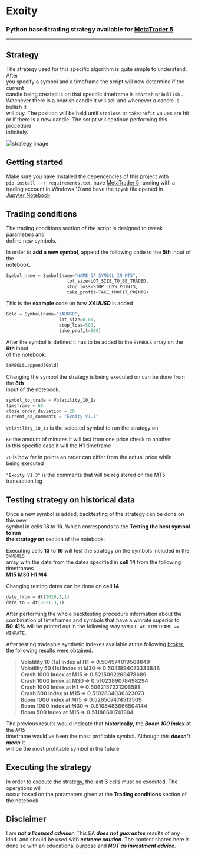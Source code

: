 # Exoity

### Python based trading strategy available for [MetaTrader 5](https://www.metatrader5.com/en)

---

## Strategy
The strategy used for this specific algorithm is quite simple to understand. After  
you specify a symbol and a timeframe  the script will now determine if the current  
candle being created is on that specific timeframe is ```bearish``` or ```bullish``` .  
Whenever there is a bearish candle it will sell and whenever a candle is bullish it  
will buy. The position will be held until ```stoploss```  or ```takeprofit``` values are hit  
or if there is a new candle. The script will continue performing this procedure   
infinitely.

![strategy image](https://i.ibb.co/YbLjgsj/Screenshot-2021-03-09-190621.png)

## Getting started
Make sure you have installed the dependencies of this project with  
```pip install  -r requirements.txt```, have [MetaTrader 5](https://www.metatrader5.com/en) running with a  
trading account in  Windows 10 and have the ```ipynb``` file opened in  
[Jupyter Notebook](https://jupyter.org/install)

## Trading conditions
The trading conditions section of the script is designed to tweak parameters and  
define new symbols.

In order to **add a new symbol**, append the following code to the **5th** input of the  
notebook.
```python
Symbol_name = Symbol(name="NAME_OF_SYMBOL_IN_MT5",
                       lot_size=LOT_SIZE_TO_BE_TRADED,
                       stop_loss=STOP_LOSS_POINTS,
                       take_profit=TAKE_PROFIT_POINTS)
```
This is the **example** code on how ***XAUUSD*** is added
```python
Gold = Symbol(name="XAUUSD",
                    lot_size=0.01,
                    stop_loss=500,
                    take_profit=300)
```
After the symbol is defined it has to be added to the ```SYMBOLS``` array on the **6th**  input  
of the notebook.
```python
SYMBOLS.append(Gold)
```

Changing the symbol the strategy is being executed on can be done from the **8th**  
input of the notebook.
```python
symbol_to_trade = Volatility_10_1s
timeframe = 60
close_order_deviation = 20
current_ea_comments = "Exoity V1.3"
```
```Volatility_10_1s``` is the selected symbol to run the strategy on  

```60``` the amount of minutes it will last from one price check to another  
in this specific case it will the **H1** timeframe  

```20``` is how far in points an order can differ from the actual price while  
being executed

```"Exoity V1.3"``` is the comments that will be registered on the MT5 transaction log

## Testing strategy on historical data
Once a new symbol is added, backtesting of the strategy can be done on this new  
symbol in cells **13** to **16**. Which corresponds to the  **Testing the best symbol to run**  
**the strategy on**  section of the notebook.

Executing cells **13** to **16** will test the strategy on the symbols included in the ```SYMBOLS```  
array with the data from the dates specified in **cell 14** from the following timeframes  
**M15** **M30** **H1** **M4**

Changing testing dates can be done on **cell 14**
```python
date_from = dt(2019,1,1)
date_to = dt(2021,3,1)
```

After performing the whole backtesting procedure information about the combination   of timeframes and symbols that have a winrate superior to **50.41%** will be printed out in the following way ```SYMBOL at TIMEFRAME => WINRATE```.

After testing tradeable synthetic indexes available at the following [broker](https://www.binary.com/), the following results were obtained.
> **Volatility 10 (1s) Index at H1 => 0.504574019568849**  
> **Volatility 50 (1s) Index at M30 => 0.5041894073333846**  
> **Crash 1000 Index at M15 => 0.5215092269478689**  
> **Crash 1000 Index at M30 => 0.5102389078498294**  
> **Crash 1000 Index at H1 => 0.5062157221206581**  
> **Crash 500 Index at M15 => 0.5102834036323073**  
> **Boom 1000 Index at M15 => 0.526507474513509**  
> **Boom 1000 Index at M30 => 0.5108483666504144**  
> **Boom 500 Index at M15 => 0.51188691741904**  

The previous results would indicate that **historically**, the ___Boom 100 index___ at the *M15*  
timeframe would've been the most profitable symbol. Although this ***doesn't mean*** it  
will be the most profitable symbol in the future.


## Executing the strategy
In order to execute the strategy, the last **3** cells must be executed. The operations will  
occur based on the parameters given at the **Trading conditions** section of the notebook.



## Disclaimer

I am ***not a licensed advisor***.
This  EA ***does not guarantee*** results of any kind. and should be used with ***extreme caution***.
The content shared here is done so with an educational purpose and ***NOT as investment
advice***.
